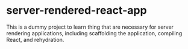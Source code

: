 # server-rendered-react-app
This is a dummy project to learn thing that are necessary for server rendering applications, including scaffolding the application, compiling React, and rehydration.
